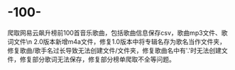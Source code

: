 # -100-
爬取网易云飙升榜前100首音乐歌曲，包括歌曲信息保存csv，歌曲mp3文件、歌词文件\n
2.0版本新增m4a文件，修复1.0版本中将专辑名存为歌名当作文件夹，修复歌曲/歌手名过长导致无法创建文件/文件夹，修复歌曲名中有'.'时无法创建文件，修复部分歌词无法保存，修复部分榜单爬取不全等问题。
